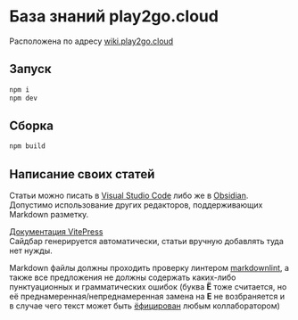 # База знаний play2go.cloud

Расположена по адресу [wiki.play2go.cloud](https://wiki.play2go.cloud)

## Запуск

```sh
npm i
npm dev
```

## Сборка

```sh
npm build
```

## Написание своих статей

Статьи можно писать в [Visual Studio Code](https://code.visualstudio.com/) либо же в [Obsidian](https://obsidian.md/). Допустимо использование других редакторов, поддерживающих Markdown разметку.

[Документация VitePress](https://vitepress.dev) <br>
Сайдбар генерируется автоматически, статьи вручную добавлять туда нет нужды.

Markdown файлы должны проходить проверку линтером [markdownlint](https://marketplace.visualstudio.com/items?itemName=DavidAnson.vscode-markdownlint), а также все предложения не должны содержать каких-либо пунктуационных и грамматических ошибок (буква **Ё** тоже считается, но её преднамеренная/непреднамеренная замена на **Е** не возбраняется и в случае чего текст может быть [ёфицирован](https://ru.wikipedia.org/wiki/Ёфикатор) любым коллаборатором)
